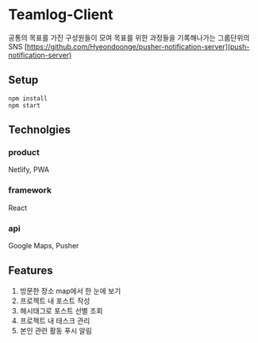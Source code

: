 # Teamlog-Client
공통의 목표를 가진 구성원들이 모여 목표를 위한 과정들을 기록해나가는 그룹단위의 SNS
[](teamlog-api-server)
[https://github.com/Hyeondoonge/pusher-notification-server](push-notification-server)

## Setup
```
npm install
npm start
```

## Technolgies
### product
Netlify, PWA

### framework
React

### api
Google Maps, Pusher

## Features
1. 방문한 장소 map에서 한 눈에 보기
2. 프로젝트 내 포스트 작성
3. 해시태그로 포스트 선별 조회
4. 프로젝트 내 태스크 관리
5. 본인 관련 활동 푸시 알림
